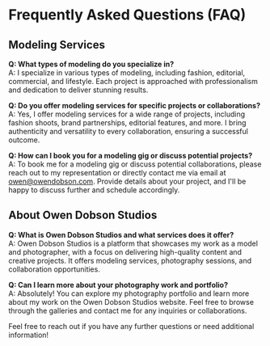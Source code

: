 # Frequently Asked Questions (FAQ)

## Modeling Services

**Q: What types of modeling do you specialize in?**  
A: I specialize in various types of modeling, including fashion, editorial, commercial, and lifestyle. Each project is approached with professionalism and dedication to deliver stunning results.

**Q: Do you offer modeling services for specific projects or collaborations?**  
A: Yes, I offer modeling services for a wide range of projects, including fashion shoots, brand partnerships, editorial features, and more. I bring authenticity and versatility to every collaboration, ensuring a successful outcome.

**Q: How can I book you for a modeling gig or discuss potential projects?**  
A: To book me for a modeling gig or discuss potential collaborations, please reach out to my representation or directly contact me via email at [owen@owendobson.com](mailto:owen@owendobson.com). Provide details about your project, and I'll be happy to discuss further and schedule accordingly.

## About Owen Dobson Studios

**Q: What is Owen Dobson Studios and what services does it offer?**  
A: Owen Dobson Studios is a platform that showcases my work as a model and photographer, with a focus on delivering high-quality content and creative projects. It offers modeling services, photography sessions, and collaboration opportunities.

**Q: Can I learn more about your photography work and portfolio?**  
A: Absolutely! You can explore my photography portfolio and learn more about my work on the Owen Dobson Studios website. Feel free to browse through the galleries and contact me for any inquiries or collaborations.

Feel free to reach out if you have any further questions or need additional information!
